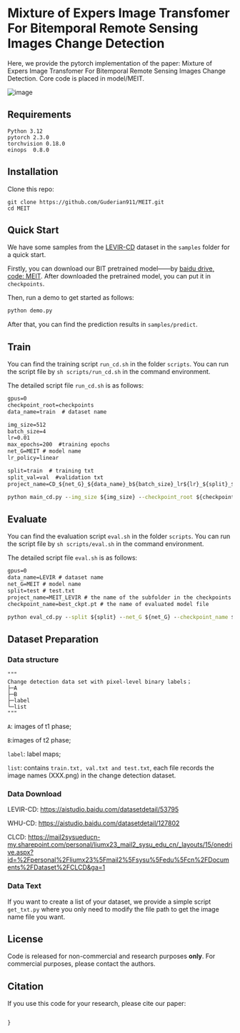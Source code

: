 # Mixture of Expers Image Transfomer For Bitemporal Remote Sensing Images Change Detection

Here, we provide the pytorch implementation of the paper: Mixture of Expers Image Transfomer For Bitemporal Remote Sensing Images Change Detection.
Core code is placed in model/MEIT.

![image](./images/img.png)


## Requirements

```
Python 3.12
pytorch 2.3.0
torchvision 0.18.0
einops  0.8.0
```

## Installation

Clone this repo:

```shell
git clone https://github.com/Guderian911/MEIT.git
cd MEIT
```

## Quick Start

We have some samples from the [LEVIR-CD](https://justchenhao.github.io/LEVIR/) dataset in the `samples` folder for a quick start.

Firstly, you can download our BIT pretrained model——by [baidu drive, code: MEIT](https://pan.baidu.com/s/1du6BWp_nbffwekbUAUk0IQ). After downloaded the pretrained model, you can put it in `checkpoints`.

Then, run a demo to get started as follows:

```python
python demo.py 
```

After that, you can find the prediction results in `samples/predict`.

## Train

You can find the training script `run_cd.sh` in the folder `scripts`. You can run the script file by `sh scripts/run_cd.sh` in the command environment.

The detailed script file `run_cd.sh` is as follows:

```cmd
gpus=0
checkpoint_root=checkpoints 
data_name=train  # dataset name 

img_size=512
batch_size=4
lr=0.01
max_epochs=200  #training epochs
net_G=MEIT # model name
lr_policy=linear

split=train  # training txt
split_val=val  #validation txt
project_name=CD_${net_G}_${data_name}_b${batch_size}_lr${lr}_${split}_${split_val}_${max_epochs}_${lr_policy}

python main_cd.py --img_size ${img_size} --checkpoint_root ${checkpoint_root} --lr_policy ${lr_policy} --split ${split} --split_val ${split_val} --net_G ${net_G} --gpu_ids ${gpus} --max_epochs ${max_epochs} --project_name ${project_name} --batch_size ${batch_size} --data_name ${data_name}  --lr ${lr}
```

## Evaluate

You can find the evaluation script `eval.sh` in the folder `scripts`. You can run the script file by `sh scripts/eval.sh` in the command environment.

The detailed script file `eval.sh` is as follows:

```cmd
gpus=0
data_name=LEVIR # dataset name
net_G=MEIT # model name 
split=test # test.txt
project_name=MEIT_LEVIR # the name of the subfolder in the checkpoints folder 
checkpoint_name=best_ckpt.pt # the name of evaluated model file 

python eval_cd.py --split ${split} --net_G ${net_G} --checkpoint_name ${checkpoint_name} --gpu_ids ${gpus} --project_name ${project_name} --data_name ${data_name}
```

## Dataset Preparation

### Data structure

```
"""
Change detection data set with pixel-level binary labels；
├─A
├─B
├─label
└─list
"""
```

`A`: images of t1 phase;

`B`:images of t2 phase;

`label`: label maps;

`list`: contains `train.txt, val.txt and test.txt`, each file records the image names (XXX.png) in the change detection dataset.

### Data Download 

LEVIR-CD: https://aistudio.baidu.com/datasetdetail/53795

WHU-CD: https://aistudio.baidu.com/datasetdetail/127802

CLCD: https://mail2sysueducn-my.sharepoint.com/personal/liumx23_mail2_sysu_edu_cn/_layouts/15/onedrive.aspx?id=%2Fpersonal%2Fliumx23%5Fmail2%5Fsysu%5Fedu%5Fcn%2FDocuments%2FDataset%2FCLCD&ga=1

### Data Text

If you want to create a list of your dataset, we provide a simple script `get_txt.py` where you only need to modify the file path to get the image name file you want.

## License

Code is released for non-commercial and research purposes **only**. For commercial purposes, please contact the authors.

## Citation

If you use this code for your research, please cite our paper:

```

}
```
